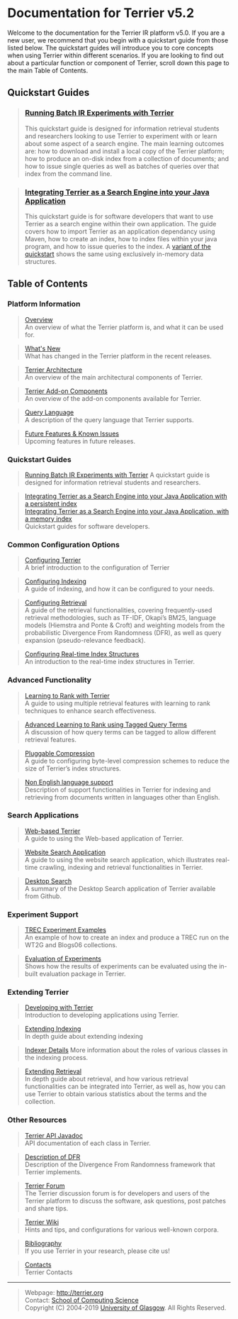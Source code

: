 Documentation for Terrier v5.2
=============================

Welcome to the documentation for the Terrier IR platform v5.0. If you are a new user, we recommend that you begin with a quickstart guide from those listed below. The quickstart guides will introduce you to core concepts when using Terrier within different scenarios. If you are looking to find out about a particular function or component of Terrier, scroll down this page to the main Table of Contents.

Quickstart Guides
-----------------------

> ### [Running Batch IR Experiments with Terrier](quickstart_experiments.md)
>This quickstart guide is designed for information retrieval students and researchers looking to use Terrier to experiment with or learn about some aspect of a search engine. The main learning outcomes are: how to download and install a local copy of the Terrier platform; how to produce an on-disk index from a collection of documents; and how to issue single queries as well as batches of queries over that index from the command line.   

> ### [Integrating Terrier as a Search Engine into your Java Application](quickstart-integratedsearchdisk.md)
> This quickstart guide is for software developers that want to use Terrier as a search engine within their own application. The guide covers how to import Terrier as an application dependancy using Maven, how to create an index, how to index files within your java program, and how to issue queries to the index. A [variant of the quickstart](quickstart-integratedsearch.md) shows the same using exclusively in-memory data structures.


Table of Contents
----------------------------

### Platform Information

> [Overview](overview.md)  
> An overview of what the Terrier platform is, and what it can be used for.

>[What's New](whats_new.md)  
>What has changed in the Terrier platform in the recent releases.

>[Terrier Architecture](basicArchitecture.md)  
>An overview of the main architectural components of Terrier.

>[Terrier Add-on Components](components.md)  
>An overview of the add-on components available for Terrier.

>[Query Language](querylanguage.md)  
>A description of the query language that Terrier supports.

>[Future Features & Known Issues](todo.md)  
>Upcoming features in future releases.

### Quickstart Guides

>[Running Batch IR Experiments with Terrier](quickstart_experiments.md)
>A quickstart guide is designed for information retrieval students and researchers.

>[Integrating Terrier as a Search Engine into your Java Application with a persistent index](quickstart-integratedsearchdisk.md)  
>[Integrating Terrier as a Search Engine into your Java Application, with a memory index](quickstart-integratedsearch.md)  
>Quickstart guides for software developers.

### Common Configuration Options

>[Configuring Terrier](configure_general.md)  
>A brief introduction to the configuration of Terrier

>[Configuring Indexing](configure_indexing.md)  
>A guide of indexing, and how it can be configured to your needs.

>[Configuring Retrieval](configure_retrieval.md)  
>A guide of the retrieval functionalities, covering frequently-used retrieval methodologies, such as TF-IDF, Okapi’s BM25, language models (Hiemstra and Ponte & Croft) and weighting models from the probabilistic Divergence From Randomness (DFR), as well as query expansion (pseudo-relevance feedback).

>[Configuring Real-time Index Structures](realtime_indices.md)  
>An introduction to the real-time index structures in Terrier.

### Advanced Functionality

>[Learning to Rank with Terrier](learning.md)  
>A guide to using multiple retrieval features with learning to rank techniques to enhance search effectiveness.

>[Advanced Learning to Rank using Tagged Query Terms](learning_advanced.md)  
>A discussion of how query terms can be tagged to allow different retrieval features.

>[Pluggable Compression](compression.md)  
>A guide to configuring byte-level compression schemes to reduce the size of Terrier’s index structures.

>[Non English language support](languages.md)  
>Description of support functionalities in Terrier for indexing and retrieving from documents written in languages other than English.

### Search Applications

>[Web-based Terrier](terrier_http.md)  
>A guide to using the Web-based application of Terrier.

>[Website Search Application](website_search.md)  
>A guide to using the website search application, which illustrates real-time crawling, indexing and retrieval functionalities in Terrier.

>[Desktop Search](terrier_desktop.md)  
>A summary of the Desktop Search application of Terrier available from Github.

### Experiment Support

>[TREC Experiment Examples](trec_examples.md)  
>An example of how to create an index and produce a TREC run on the WT2G and Blogs06 collections.

>[Evaluation of Experiments](evaluation.md)  
>Shows how the results of experiments can be evaluated using the in-built evaluation package in Terrier.

### Extending Terrier

>[Developing with Terrier](terrier_develop.md)  
>Introduction to developing applications using Terrier.

>[Extending Indexing](extend_indexing.md)  
>In depth guide about extending indexing

>[Indexer Details](indexer_details.md)
>More information about the roles of various classes in the indexing process.

>[Extending Retrieval](extend_retrieval.md)  
>In depth guide about retrieval, and how various retrieval functionalities can be integrated into Terrier, as well as, how you can use Terrier to obtain various statistics about the terms and the collection.

### Other Resources

>[Terrier API Javadoc](http://terrier.org/docs/v5.2/javadoc/index.html)  
>API documentation of each class in Terrier.

>[Description of DFR](dfr_description.md)  
>Description of the Divergence From Randomness framework that Terrier implements.

>[Terrier Forum](http://terrier.org/forum/)  
>The Terrier discussion forum is for developers and users of the Terrier platform to discuss the software, ask questions, post patches and share tips.

>[Terrier Wiki](http://ir.dcs.gla.ac.uk/wiki/Terrier)  
>Hints and tips, and configurations for various well-known corpora.

>[Bibliography](bibliography.md)  
>If you use Terrier in your research, please cite us!

>[Contacts](contacts.md)  
>Terrier Contacts

------------------------------------------------------------------------

> Webpage: <http://terrier.org>  
> Contact: [School of Computing Science](http://www.dcs.gla.ac.uk/)  
> Copyright (C) 2004-2019 [University of Glasgow](http://www.gla.ac.uk/). All Rights Reserved.
